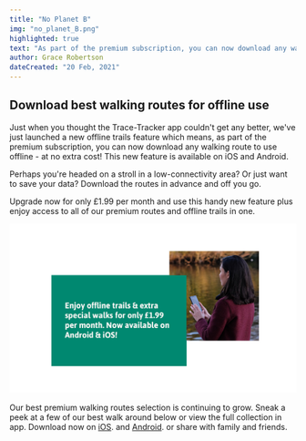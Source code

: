 ```yaml
---
title: "No Planet B"
img: "no_planet_B.png"
highlighted: true
text: "As part of the premium subscription, you can now download any walking route to use offline - at no extra cost! "
author: Grace Robertson
dateCreated: "20 Feb, 2021"
---
```





## Download best walking routes for offline use

Just when you thought the Trace-Tracker app couldn't get any better, we've just launched a new offline trails feature which means, as part of the premium subscription, you can now download any walking route to use offline - at no extra cost! This new feature is available on iOS and Android.

Perhaps you're headed on a stroll in a low-connectivity area? Or just want to save your data? Download the routes in advance and off you go.

Upgrade now for only £1.99 per month and use this handy new feature plus enjoy access to all of our premium routes and offline trails in one.

![download the app for the offline routes](/../assets/img/upgrade.jpg)

Our best premium walking routes selection is continuing to grow. Sneak a peek at a few of our best walk around below or view the full collection in app. Download now on [iOS](#). and [Android](#). or share with family and friends.